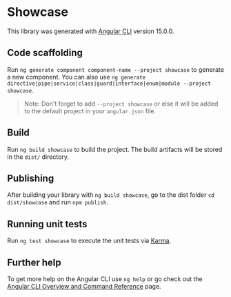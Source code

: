# Showcase

This library was generated with [Angular CLI](https://github.com/angular/angular-cli) version 15.0.0.

## Code scaffolding

Run `ng generate component component-name --project showcase` to generate a new component. You can also use `ng generate directive|pipe|service|class|guard|interface|enum|module --project showcase`.
> Note: Don't forget to add `--project showcase` or else it will be added to the default project in your `angular.json` file. 

## Build

Run `ng build showcase` to build the project. The build artifacts will be stored in the `dist/` directory.

## Publishing

After building your library with `ng build showcase`, go to the dist folder `cd dist/showcase` and run `npm publish`.

## Running unit tests

Run `ng test showcase` to execute the unit tests via [Karma](https://karma-runner.github.io).

## Further help

To get more help on the Angular CLI use `ng help` or go check out the [Angular CLI Overview and Command Reference](https://angular.io/cli) page.
